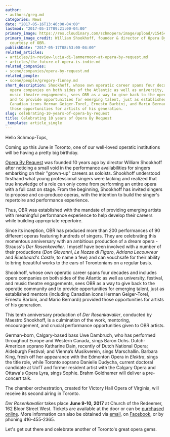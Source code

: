 ```yaml
---
author:
- authors/greg.md
categories: News
date: "2017-05-16T13:46:00-04:00"
lastmod: "2017-05-17T09:21:00-04:00"
primary_image: https://res.cloudinary.com/schmopera/image/upload/v1545409169/media/webhook-uploads/1494986275999/2017-05-16---Shookhoff.jpg.jpg
primary_image_credit: William Shookhoff, founder & director of Opera By Request. Photo
  courtesy of OBR.
publishDate: "2017-05-17T08:53:00-04:00"
related_articles:
- articles/in-review-lucia-di-lammermoor-at-opera-by-request.md
- articles/the-future-of-opera-is-indie.md
related_companies:
- scene/companies/opera-by-request.md
related_people:
- scene/people/gregory-finney.md
short_description: Shookhoff, whose own operatic career spans four decades and includes
  opera companies on both sides of the Atlantic as well as university, festival, and
  music theatre engagements, sees OBR as a way to give back to the operatic community
  and to provide opportunities for emerging talent, just as established mentors (including
  Canadian icons Herman Geiger-Torel, Ernesto Barbini, and Mario Bernardi) provided
  those opportunities for artists of his generation.
slug: celebrating-10-years-of-opera-by-request
title: Celebrating 10 years of Opera By Request
_template: article_single
---
```


Hello Schmop-Tops, 

Coming up this June in Toronto, one of our well-loved operatic institutions will be having a pretty big birthday. 

[Opera By Request](/scene/companies/opera-by-request/) was founded 10 years ago by director William Shookhoff after noticing a small void in the performance availabilities for singers embarking on their "grown-up" careers as soloists. Shookhoff understood firsthand what young professional singers were lacking and realized that true knowledge of a role can only come from performing an entire opera with a full cast on stage. From the beginning, Shookhoff has invited singers to propose and co-produce operas, with the intention to build the singer's repertoire and performance experience. 

Thus, OBR was established with the mandate of providing emerging artists with meaningful performance experience to help develop their careers while building appropriate repertoire. 

Since its inception, OBR has produced more than 200 performances of 90 different operas featuring hundreds of singers. They are celebrating this momentous anniversary with an ambitious production of a dream opera - Strauss's *Der Rosenkavalier*. I myself have been involved with a number of their productions (*Don Giovanni*, *Le Nozze di Figaro*, *Adriana Lecouvreur* and *Bluebeard's Castle*, to name a few) and can vouchsafe for their ability to bring beautiful works to the ears of Torontonians on a regular basis. 

Shookhoff, whose own operatic career spans four decades and includes opera companies on both sides of the Atlantic as well as university, festival, and music theatre engagements, sees OBR as a way to give back to the operatic community and to provide opportunities for emerging talent, just as established mentors (including Canadian icons Herman Geiger-Torel, Ernesto Barbini, and Mario Bernardi) provided those opportunities for artists of his generation.

This tenth anniversary production of *Der Rosenkavalier*, conducted by Maestro Shookhoff, is a culmination of the work, mentoring, encouragement, and crucial performance opportunities given to OBR artists.

German-born, Calgary-based bass Uwe Dambruch, who has performed throughout Europe and Western Canada, sings Baron Ochs. Dutch-American soprano Katharine Dain, recently of Dutch National Opera; Aldeburgh Festival; and Vienna’s Musikverein, sings Marschallin. Barbara King, fresh off her appearance with the Edmonton Opera in *Elektra*, sings the title role, while Toronto soprano Danielle Dudycha, current doctoral candidate at UofT and former resident artist with the Calgary Opera and Ottawa's Opera Lyra, sings Sophie. Brahm Goldhamer will deliver a pre-concert talk.

The chamber orchestration, created for Victory Hall Opera of Virginia, will receive its second airing in Toronto.

*Der Rosenkavalier* takes place **June 9-10, 2017** at Church of the Redeemer, 162 Bloor Street West. Tickets are available at the door or can be [purchased online](http://www.obr10.ca/). More information can also be obtained via [email](mailto:operabyrequest.news@gmail.com), on [Facebook](https://www.facebook.com/events/1205546439562324/), or by phoning 416-455-2365.

Let's get out there and celebrate another of Toronto's great opera gems.
